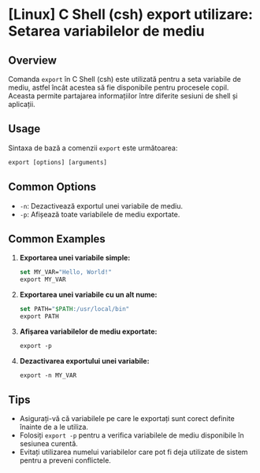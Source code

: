 # [Linux] C Shell (csh) export utilizare: Setarea variabilelor de mediu

## Overview
Comanda `export` în C Shell (csh) este utilizată pentru a seta variabile de mediu, astfel încât acestea să fie disponibile pentru procesele copil. Aceasta permite partajarea informațiilor între diferite sesiuni de shell și aplicații.

## Usage
Sintaxa de bază a comenzii `export` este următoarea:

```csh
export [options] [arguments]
```

## Common Options
- `-n`: Dezactivează exportul unei variabile de mediu.
- `-p`: Afișează toate variabilele de mediu exportate.

## Common Examples

1. **Exportarea unei variabile simple:**
   ```csh
   set MY_VAR="Hello, World!"
   export MY_VAR
   ```

2. **Exportarea unei variabile cu un alt nume:**
   ```csh
   set PATH="$PATH:/usr/local/bin"
   export PATH
   ```

3. **Afișarea variabilelor de mediu exportate:**
   ```csh
   export -p
   ```

4. **Dezactivarea exportului unei variabile:**
   ```csh
   export -n MY_VAR
   ```

## Tips
- Asigurați-vă că variabilele pe care le exportați sunt corect definite înainte de a le utiliza.
- Folosiți `export -p` pentru a verifica variabilele de mediu disponibile în sesiunea curentă.
- Evitați utilizarea numelui variabilelor care pot fi deja utilizate de sistem pentru a preveni conflictele.